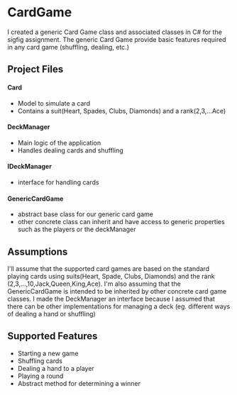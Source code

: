 # CardGame
I created a generic Card Game class and associated classes in C# for the sigfig assignment.
The generic Card Game provide basic features required in any card game (shuffling, dealing, etc.)

## Project Files

#### Card

* Model to simulate a card
* Contains a suit(Heart, Spades, Clubs, Diamonds) and a rank(2,3,...Ace)

#### DeckManager
* Main logic of the application
* Handles dealing cards and shuffling

#### IDeckManager
* interface for handling cards

#### GenericCardGame
* abstract base class for our generic card game
* other concrete class can inherit and have access to generic properties such as the  players or the deckManager


## Assumptions
I'll assume that the supported card games are based on the standard playing cards using suits(Heart, Spade, Clubs, Diamonds) and the rank (2,3,...,10,Jack,Queen,King,Ace).
I'm also assuming that the GenericCardGame is intended to be inherited by other concrete card game classes.
I made the DeckManager an interface because I assumed that there can be other implementations for managing a deck (eg. different ways of dealing a hand or shuffling)

## Supported Features

* Starting a new game
* Shuffling cards
* Dealing a hand to a player
* Playing a round
* Abstract method for determining a winner


